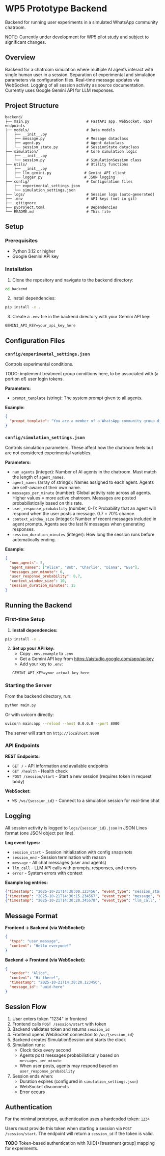 # WP5 Prototype Backend

Backend for running user experiments in a simulated WhatsApp community chatroom.

NOTE: Currently under development for WP5 pilot study and subject to significant changes.

## Overview

Backend for a chatroom simulation where multiple AI agents interact with single human user in a session. Separation of experimental and simulation parameters via configuration files. Real-time message updates via WebSocket. Logging of all session activity as source documentation. Currently uses Google Gemini API for LLM responses.

## Project Structure

```
backend/
├── main.py                          # FastAPI app, WebSocket, REST endpoints
├── models/                          # Data models
│   ├── __init__.py
│   ├── message.py                   # Message dataclass
│   ├── agent.py                     # Agent dataclass 
│   └── session_state.py             # SessionState dataclass 
├── simulation/                      # Core simulation logic
│   ├── __init__.py
│   └── session.py                   # SimulationSession class 
├── utils/                           # Utility functions
│   ├── __init__.py
│   ├── llm_gemini.py               # Gemini API client
│   └── logger.py                   # JSON logging
├── config/                          # Configuration files
│   ├── experimental_settings.json
│   └── simulation_settings.json
├── logs/                            # Session logs (auto-generated)
├── .env                             # API keys (not in git)
├── .gitignore
├── pyproject.toml                   # Dependencies
└── README.md                        # This file
```

## Setup

### Prerequisites

- Python 3.12 or higher
- Google Gemini API key

### Installation

1. Clone the repository and navigate to the backend directory:
```bash
cd backend
```

2. Install dependencies:
```bash
pip install -e .
```

3. Create a `.env` file in the backend directory with your Gemini API key:
```
GEMINI_API_KEY=your_api_key_here
```

## Configuration Files

### `config/experimental_settings.json`

Controls experimental conditions. 

TODO: implement treatment group conditions here, to be associated with (a portion of) user login tokens.

**Parameters:**
- `prompt_template` (string): The system prompt given to all agents.  

**Example:**
```json
{
  "prompt_template": "You are a member of a WhatsApp community group discussing everyday topics. Respond naturally and briefly to the conversation. Keep messages short and casual, like real WhatsApp messages."
}
```

### `config/simulation_settings.json`

Controls simulation parameters. These affect how the chatroom feels but are not considered experimental variables.

**Parameters:**
- `num_agents` (integer): Number of AI agents in the chatroom. Must match the length of `agent_names`.
- `agent_names` (array of strings): Names assigned to each agent. Agents are self-aware of their own name.
- `messages_per_minute` (number): Global activity rate across all agents. Higher values = more active chatroom. Messages are posted probabilistically based on this rate.
- `user_response_probability` (number, 0-1): Probability that an agent will respond when the user posts a message. 0.7 = 70% chance.
- `context_window_size` (integer): Number of recent messages included in agent prompts. Agents see the last N messages when generating responses.
- `session_duration_minutes` (integer): How long the session runs before automatically ending.

**Example:**
```json
{
  "num_agents": 5,
  "agent_names": ["Alice", "Bob", "Charlie", "Diana", "Eve"],
  "messages_per_minute": 6,
  "user_response_probability": 0.7,
  "context_window_size": 10,
  "session_duration_minutes": 15
}
```

## Running the Backend

### First-time Setup

1. **Install dependencies:**
```bash
pip install -e .
```

2. **Set up your API key:**
   - Copy `.env.example` to `.env`
   - Get a Gemini API key from https://aistudio.google.com/app/apikey
   - Add your key to `.env`:
   ```
   GEMINI_API_KEY=your_actual_key_here
   ```

### Starting the Server

From the backend directory, run:

```bash
python main.py
```

Or with uvicorn directly:

```bash
uvicorn main:app --reload --host 0.0.0.0 --port 8000
```

The server will start on `http://localhost:8000`

### API Endpoints

**REST Endpoints:**
- `GET /` - API information and available endpoints
- `GET /health` - Health check
- `POST /session/start` - Start a new session (requires token in request body)

**WebSocket:**
- `WS /ws/{session_id}` - Connect to a simulation session for real-time chat


## Logging

All session activity is logged to `logs/{session_id}.json` in JSON Lines format (one JSON object per line).

**Log event types:**
- `session_start` - Session initialization with config snapshots
- `session_end` - Session termination with reason
- `message` - All chat messages (user and agents)
- `llm_call` - LLM API calls with prompts, responses, and errors
- `error` - System errors with context

**Example log entries:**
```json
{"timestamp": "2025-10-21T14:30:00.123456", "event_type": "session_start", "data": {...}}
{"timestamp": "2025-10-21T14:30:15.234567", "event_type": "message", "data": {"sender": "user", "content": "Hello!", ...}}
{"timestamp": "2025-10-21T14:30:20.345678", "event_type": "llm_call", "data": {"agent_name": "Alice", ...}}
```

## Message Format

**Frontend → Backend (via WebSocket):**
```json
{
  "type": "user_message",
  "content": "Hello everyone!"
}
```

**Backend → Frontend (via WebSocket):**
```json
{
  "sender": "Alice",
  "content": "Hi there!",
  "timestamp": "2025-10-21T14:30:20.123456",
  "message_id": "uuid-here"
}
```

## Session Flow

1. User enters token "1234" in frontend
2. Frontend calls `POST /session/start` with token
3. Backend validates token and returns `session_id`
4. Frontend opens WebSocket connection to `/ws/{session_id}`
5. Backend creates SimulationSession and starts the clock
6. Simulation runs:
   - Clock ticks every second
   - Agents post messages probabilistically based on `messages_per_minute`
   - When user posts, agents may respond based on `user_response_probability`
7. Session ends when:
   - Duration expires (configured in `simulation_settings.json`)
   - WebSocket disconnects
   - Error occurs


## Authentication

For the minimal prototype, authentication uses a hardcoded token: `1234`

Users must provide this token when starting a session via `POST /session/start`. The endpoint will return a `session_id` if the token is valid.

**TODO** Token-based authentication with [UID]+[treatment group] mapping for experiments. 


